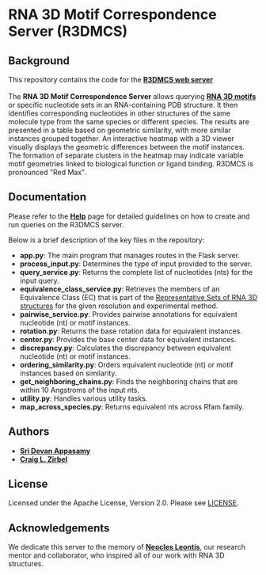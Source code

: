# RNA 3D Motif Correspondence Server (R3DMCS)

## Background
This repository contains the code for the **[R3DMCS web server](https://rna.bgsu.edu/correspondence)**<br><br>
The **RNA 3D Motif Correspondence Server** allows querying **[RNA 3D motifs](https://www.ncbi.nlm.nih.gov/pmc/articles/PMC3854523/)** or specific nucleotide sets in an RNA-containing PDB structure. It then identifies corresponding nucleotides in other structures of the same molecule type from the same species or different species. The results are presented in a table based on geometric similarity, with more similar instances grouped together. An interactive heatmap with a 3D viewer visually displays the geometric differences between the motif instances. The formation of separate clusters in the heatmap may indicate variable motif geometries linked to biological function or ligand binding. R3DMCS is pronounced "Red Max".

## Documentation
Please refer to the **[Help](https://bgsu-rna.github.io/RNA-3D-correspondence/help)** page for detailed guidelines on how to create and run queries on the R3DMCS server.

Below is a brief description of the key files in the repository:
- **app.py**: The main program that manages routes in the Flask server.
- **process_input.py**: Determines the type of input provided to the server.
- **query_service.py**: Returns the complete list of nucleotides (nts) for the input query.
- **equivalence_class_service.py**: Retrieves the members of an Equivalence Class (EC) that is part of the [Representative Sets of RNA 3D structures](https://rna.bgsu.edu/rna3dhub/nrlist) for the given resolution and experimental method.
- **pairwise_service.py**: Provides pairwise annotations for equivalent nucleotide (nt) or motif instances.
- **rotation.py**: Returns the base rotation data for equivalent instances.
- **center.py**: Provides the base center data for equivalent instances.
- **discrepancy.py**: Calculates the discrepancy between equivalent nucleotide (nt) or motif instances.
- **ordering_similarity.py**: Orders equivalent nucleotide (nt) or motif instances based on similarity.
- **get_neighboring_chains.py**: Finds the neighboring chains that are within 10 Angstroms of the input nts.
- **utility.py**: Handles various utility tasks.
- **map_across_species.py**: Returns equivalent nts across Rfam family.

## Authors
- **[Sri Devan Appasamy](https://www.ebi.ac.uk/people/person/sri-devan-appasamy/)**
- **[Craig L. Zirbel](https://www.bgsu.edu/arts-and-sciences/mathematics-and-statistics/faculty-and-staff/craig-zirbel.html)**

## License
Licensed under the Apache License, Version 2.0. Please see [LICENSE](https://github.com/BGSU-RNA/RNA-3D-correspondence/blob/master/LICENSE).

## Acknowledgements
We dedicate this server to the memory of **[Neocles Leontis](https://www.bgsu.edu/arts-and-sciences/chemistry/faculty/neocles-b-leontis.html)**, our research mentor and collaborator, who inspired all of our work with RNA 3D structures.
